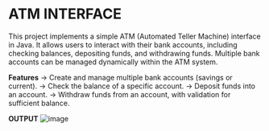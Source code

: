 # ATM INTERFACE
This project implements a simple ATM (Automated Teller Machine) interface in Java. It allows users to interact with their bank accounts, including checking balances, depositing funds, and withdrawing funds. Multiple bank accounts can be managed dynamically within the ATM system.

**Features**
-> Create and manage multiple bank accounts (savings or current).
-> Check the balance of a specific account.
-> Deposit funds into an account.
-> Withdraw funds from an account, with validation for sufficient balance.


**OUTPUT**
![image](https://github.com/LEKHASELVARAJU/atm/assets/108514177/5abbf199-26a7-495a-a92a-93a73860f66d)
